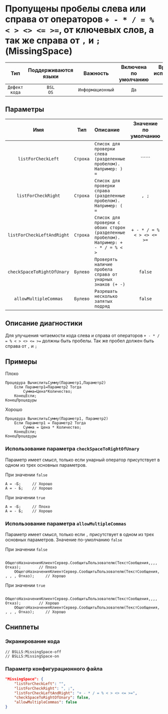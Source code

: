 # Пропущены пробелы слева или справа от операторов `+ - * / = % < > <> <= >=`, от ключевых слов, а так же справа от `,` и `;` (MissingSpace)

 Тип | Поддерживаются<br>языки | Важность | Включена<br>по умолчанию | Время на<br>исправление (мин) | Тэги 
 :-: | :-: | :-: | :-: | :-: | :-: 
 `Дефект кода` | `BSL`<br>`OS` | `Информационный` | `Да` | `1` | `badpractice` 

## Параметры 

 Имя | Тип | Описание | Значение по умолчанию 
 :-: | :-: | :-- | :-: 
 `listForCheckLeft` | `Строка` | ```Список для проверки слева (разделенные пробелом). Например: ) =``` | `````` 
 `listForCheckRight` | `Строка` | ```Список для проверки справа (разделенные пробелом). Например: ( =``` | ```, ;``` 
 `listForCheckLeftAndRight` | `Строка` | ```Список для проверки с обоих сторон (разделенные пробелом). Например: + - * / = % < >``` | ```+ - * / = % < > <> <= >=``` 
 `checkSpaceToRightOfUnary` | `Булево` | ```Проверять наличие пробела справа от унарных знаков (+ -)``` | ```false``` 
 `allowMultipleCommas` | `Булево` | ```Разрешать несколько запятых подряд``` | ```false``` 

<!-- Блоки выше заполняются автоматически, не трогать -->
## Описание диагностики

Для улучшения читаемости кода слева и справа от операторов `+ - * / = % < > <> <= >=` должны быть пробелы.
Так же пробел должен быть справа от `,` и `;`

## Примеры

Плохо

```bsl
Процедура ВычислитьСумму(Параметр1,Параметр2)
    Если Параметр1=Параметр2 Тогда
        Сумма=Цена*Количество;
    КонецЕсли;
КонецПроцедуры
```

Хорошо

```bsl
Процедура ВычислитьСумму(Параметр1, Параметр2)
    Если Параметр1 = Параметр2 Тогда
        Сумма = Цена * Количество;
    КонецЕсли;
КонецПроцедуры
```

### Использование параметра `checkSpaceToRightOfUnary`

Параметр имеет смысл, только если унарный оператор присутствует в одном из трех основных параметров.

При значении `false` 

```bsl
А = -Б;     // Хорошо
А = - Б;    // Хорошо
```

При значении `true`

```bsl
А = -Б;     // Плохо
А = - Б;    // Хорошо
```

### Использование параметра `allowMultipleCommas`

Параметр имеет смысл, только если `,` присутствует в одном из трех основных параметров. Значение по-умолчанию `false`

При значении `false`

```bsl
    ОбщегоНазначенияКлиентСервер.СообщитьПользователю(ТекстСообщения,,,, Отказ);        // Плохо
    ОбщегоНазначенияКлиентСервер.СообщитьПользователю(ТекстСообщения, , , , Отказ);     // Хорошо
```

При значении `true`

```bsl
    ОбщегоНазначенияКлиентСервер.СообщитьПользователю(ТекстСообщения,,,, Отказ);        // Хорошо
    ОбщегоНазначенияКлиентСервер.СообщитьПользователю(ТекстСообщения, , , , Отказ);     // Хорошо
```

## Сниппеты

<!-- Блоки ниже заполняются автоматически, не трогать -->
### Экранирование кода

```bsl
// BSLLS:MissingSpace-off
// BSLLS:MissingSpace-on
```

### Параметр конфигурационного файла

```json
"MissingSpace": {
    "listForCheckLeft": "",
    "listForCheckRight": ", ;",
    "listForCheckLeftAndRight": "+ - * / = % < > <> <= >=",
    "checkSpaceToRightOfUnary": false,
    "allowMultipleCommas": false
}
```
